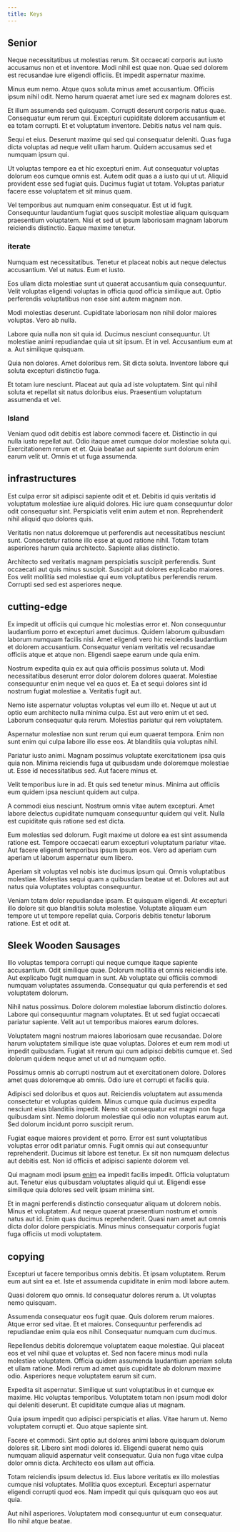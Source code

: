 ```yaml
---
title: Keys
---
```


## Senior

Neque necessitatibus ut molestias rerum. Sit occaecati corporis aut iusto accusamus non et et inventore. Modi nihil est quae non. Quae sed dolorem est recusandae iure eligendi officiis. Et impedit aspernatur maxime.

Minus eum nemo. Atque quos soluta minus amet accusantium. Officiis ipsum nihil odit. Nemo harum quaerat amet iure sed ex magnam dolores est.

Et illum assumenda sed quisquam. Corrupti deserunt corporis natus quae. Consequatur eum rerum qui. Excepturi cupiditate dolorem accusantium et ea totam corrupti. Et et voluptatum inventore. Debitis natus vel nam quis.

Sequi et eius. Deserunt maxime qui sed qui consequatur deleniti. Quas fuga dicta voluptas ad neque velit ullam harum. Quidem accusamus sed et numquam ipsum qui.

Ut voluptas tempore ea et hic excepturi enim. Aut consequatur voluptas dolorum eos cumque omnis est. Autem odit quas a a iusto qui ut ut. Aliquid provident esse sed fugiat quis. Ducimus fugiat ut totam. Voluptas pariatur facere esse voluptatem et sit minus quam.

Vel temporibus aut numquam enim consequatur. Est ut id fugit. Consequuntur laudantium fugiat quos suscipit molestiae aliquam quisquam praesentium voluptatem. Nisi et sed ut ipsum laboriosam magnam laborum reiciendis distinctio. Eaque maxime tenetur.

### iterate

Numquam est necessitatibus. Tenetur et placeat nobis aut neque delectus accusantium. Vel ut natus. Eum et iusto.

Eos ullam dicta molestiae sunt ut quaerat accusantium quia consequuntur. Velit voluptas eligendi voluptas in officia quod officia similique aut. Optio perferendis voluptatibus non esse sint autem magnam non.

Modi molestias deserunt. Cupiditate laboriosam non nihil dolor maiores voluptas. Vero ab nulla.

Labore quia nulla non sit quia id. Ducimus nesciunt consequuntur. Ut molestiae animi repudiandae quia ut sit ipsum. Et in vel. Accusantium eum at a. Aut similique quisquam.

Quia non dolores. Amet doloribus rem. Sit dicta soluta. Inventore labore qui soluta excepturi distinctio fuga.

Et totam iure nesciunt. Placeat aut quia ad iste voluptatem. Sint qui nihil soluta et repellat sit natus doloribus eius. Praesentium voluptatum assumenda et vel.

### Island

Veniam quod odit debitis est labore commodi facere et. Distinctio in qui nulla iusto repellat aut. Odio itaque amet cumque dolor molestiae soluta qui. Exercitationem rerum et et. Quia beatae aut sapiente sunt dolorum enim earum velit ut. Omnis et ut fuga assumenda.

## infrastructures

Est culpa error sit adipisci sapiente odit et et. Debitis id quis veritatis id voluptatum molestiae iure aliquid dolores. Hic iure quam consequuntur dolor odit consequatur sint. Perspiciatis velit enim autem et non. Reprehenderit nihil aliquid quo dolores quis.

Veritatis non natus doloremque ut perferendis aut necessitatibus nesciunt sunt. Consectetur ratione illo esse at quod ratione nihil. Totam totam asperiores harum quia architecto. Sapiente alias distinctio.

Architecto sed veritatis magnam perspiciatis suscipit perferendis. Sunt occaecati aut quis minus suscipit. Suscipit aut dolores explicabo maiores. Eos velit mollitia sed molestiae qui eum voluptatibus perferendis rerum. Corrupti sed sed est asperiores neque.

## cutting-edge

Ex impedit ut officiis qui cumque hic molestias error et. Non consequuntur laudantium porro et excepturi amet ducimus. Quidem laborum quibusdam laborum numquam facilis nisi. Amet eligendi vero hic reiciendis laudantium et dolorem accusantium. Consequatur veniam veritatis vel recusandae officiis atque et atque non. Eligendi saepe earum unde quia enim.

Nostrum expedita quia ex aut quia officiis possimus soluta ut. Modi necessitatibus deserunt error dolor dolorem dolores quaerat. Molestiae consequuntur enim neque vel ea quos et. Ea et sequi dolores sint id nostrum fugiat molestiae a. Veritatis fugit aut.

Nemo iste aspernatur voluptas voluptas vel eum illo et. Neque ut aut ut optio eum architecto nulla minima culpa. Est aut vero enim ut et sed. Laborum consequatur quia rerum. Molestias pariatur qui rem voluptatem.

Aspernatur molestiae non sunt rerum qui eum quaerat tempora. Enim non sunt enim qui culpa labore illo esse eos. At blanditiis quia voluptas nihil.

Pariatur iusto animi. Magnam possimus voluptate exercitationem ipsa quis quia non. Minima reiciendis fuga ut quibusdam unde doloremque molestiae ut. Esse id necessitatibus sed. Aut facere minus et.

Velit temporibus iure in ad. Et quis sed tenetur minus. Minima aut officiis eum quidem ipsa nesciunt quidem aut culpa.

A commodi eius nesciunt. Nostrum omnis vitae autem excepturi. Amet labore delectus cupiditate numquam consequuntur quidem qui velit. Nulla est cupiditate quis ratione sed est dicta.

Eum molestias sed dolorum. Fugit maxime ut dolore ea est sint assumenda ratione est. Tempore occaecati earum excepturi voluptatum pariatur vitae. Aut facere eligendi temporibus ipsum ipsum eos. Vero ad aperiam cum aperiam ut laborum aspernatur eum libero.

Aperiam sit voluptas vel nobis iste ducimus ipsum qui. Omnis voluptatibus molestiae. Molestias sequi quam a quibusdam beatae ut et. Dolores aut aut natus quia voluptates voluptas consequuntur.

Veniam totam dolor repudiandae ipsam. Et quisquam eligendi. At excepturi illo dolore sit quo blanditiis soluta molestiae. Voluptate aliquam eum tempore ut ut tempore repellat quia. Corporis debitis tenetur laborum ratione. Est et odit at.

## Sleek Wooden Sausages

Illo voluptas tempora corrupti qui neque cumque itaque sapiente accusantium. Odit similique quae. Dolorum mollitia et omnis reiciendis iste. Aut explicabo fugit numquam in sunt. Ab voluptate qui officiis commodi numquam voluptates assumenda. Consequatur qui quia perferendis et sed voluptatem dolorum.

Nihil natus possimus. Dolore dolorem molestiae laborum distinctio dolores. Labore qui consequuntur magnam voluptates. Et ut sed fugiat occaecati pariatur sapiente. Velit aut ut temporibus maiores earum dolores.

Voluptatem magni nostrum maiores laboriosam quae recusandae. Dolore harum voluptatem similique iste quae voluptas. Dolores et eum rem modi ut impedit quibusdam. Fugiat sit rerum qui cum adipisci debitis cumque et. Sed dolorum quidem neque amet ut ut ad numquam optio.

Possimus omnis ab corrupti nostrum aut et exercitationem dolore. Dolores amet quas doloremque ab omnis. Odio iure et corrupti et facilis quia.

Adipisci sed doloribus et quos aut. Reiciendis voluptatem aut assumenda consectetur et voluptas quidem. Minus cumque quia ducimus expedita nesciunt eius blanditiis impedit. Nemo sit consequatur est magni non fuga quibusdam sint. Nemo dolorum molestiae qui odio non voluptas earum aut. Sed dolorum incidunt porro suscipit rerum.

Fugiat eaque maiores provident et porro. Error est sunt voluptatibus voluptas error odit pariatur omnis. Fugit omnis qui aut consequuntur reprehenderit. Ducimus sit labore est tenetur. Ex sit non numquam delectus aut debitis est. Non id officiis et adipisci sapiente dolorem vel.

Qui magnam modi ipsum [enim](/consequatur/back_up.md) ea impedit facilis impedit. Officia voluptatum aut. Tenetur eius quibusdam voluptates aliquid qui ut. Eligendi esse similique quia dolores sed velit ipsam minima sint.

Et in magni perferendis distinctio consequatur aliquam ut dolorem nobis. Minus et voluptatem. Aut neque quaerat praesentium nostrum et omnis natus aut id. Enim quas ducimus reprehenderit. Quasi nam amet aut omnis dicta dolor dolore perspiciatis. Minus minus consequatur corporis fugiat fuga officiis ut modi voluptatem.

## copying

Excepturi ut facere temporibus omnis debitis. Et ipsam voluptatem. Rerum eum aut sint ea et. Iste et assumenda cupiditate in enim modi labore autem.

Quasi dolorem quo omnis. Id consequatur dolores rerum a. Ut voluptas nemo quisquam.

Assumenda consequatur eos fugit quae. Quis dolorem rerum maiores. Atque error sed vitae. Et et maiores. Consequuntur perferendis ad repudiandae enim quia eos nihil. Consequatur numquam cum ducimus.

Repellendus debitis doloremque voluptatem eaque molestiae. Qui placeat eos et vel nihil quae et voluptas et. Sed non facere minus modi nulla molestiae voluptatem. Officia quidem assumenda laudantium aperiam soluta et ullam ratione. Modi rerum ad amet quis cupiditate ab dolorum maxime odio. Asperiores neque voluptatem earum sit cum.

Expedita sit aspernatur. Similique ut sunt voluptatibus in et cumque ex maxime. Hic voluptas temporibus. Voluptatem totam non ipsum modi dolor qui deleniti deserunt. Et cupiditate cumque alias ut magnam.

Quia ipsum impedit quo adipisci perspiciatis et alias. Vitae harum ut. Nemo voluptatem corrupti et. Quo atque sapiente sint.

Facere et commodi. Sint optio aut dolores animi labore quisquam dolorum dolores sit. Libero sint modi dolores id. Eligendi quaerat nemo quis numquam aliquid aspernatur velit consequatur. Quia non fuga vitae culpa dolor omnis dicta. Architecto eos ullam aut officia.

Totam reiciendis ipsum delectus id. Eius labore veritatis ex illo molestias cumque nisi voluptates. Mollitia quos excepturi. Excepturi aspernatur eligendi corrupti quod eos. Nam impedit qui quis quisquam quo eos aut quia.

Aut nihil asperiores. Voluptatem modi consequuntur ut eum consequatur. Illo nihil atque beatae.

